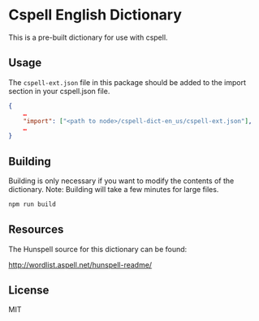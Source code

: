 # Cspell English Dictionary

This is a pre-built dictionary for use with cspell.

## Usage

The `cspell-ext.json` file in this package should be added to the import section in your cspell.json file.
```json
{
    …
    "import": ["<path to node>/cspell-dict-en_us/cspell-ext.json"],
    …
}
```

## Building

Building is only necessary if you want to modify the contents of the dictionary.  Note: Building will take a few minutes for large files.

```sh
npm run build
```

## Resources

The Hunspell source for this dictionary can be found:

http://wordlist.aspell.net/hunspell-readme/

## License

MIT